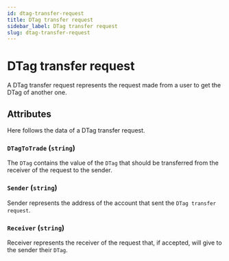 ```yaml
---
id: dtag-transfer-request
title: DTag transfer request
sidebar_label: DTag transfer request
slug: dtag-transfer-request
---
```


# DTag transfer request
A DTag transfer request represents the request made from a user to get the DTag of another one.
 
## Attributes
Here follows the data of a DTag transfer request. 

### `DTagToTrade` (`string`)
The `DTag` contains the value of the `DTag` that should be transferred from the receiver of the request to the sender.

### `Sender` (`string`)
Sender represents the address of the account that sent the `DTag transfer request`.

### `Receiver` (`string`)
Receiver represents the receiver of the request that, if accepted, will
give to the sender their `DTag`.

